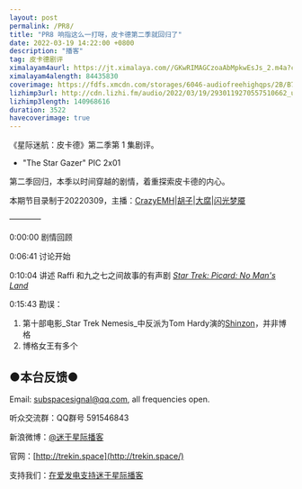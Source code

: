 ```yaml
---
layout: post
permalink: /PR8/
title: "PR8 响指这么一打呀，皮卡德第二季就回归了"
date: 2022-03-19 14:22:00 +0800
description: "播客"
tag: 皮卡德剧评
ximalayam4aurl: https://jt.ximalaya.com//GKwRIMAGCzoaAbMpkwEsJs_2.m4a?channel=rss&amp;album_id=3135361&amp;track_id=512453031&amp;uid=6418191&amp;jt=http://audio.xmcdn.com/storages/1774-audiofreehighqps/41/02/GKwRIMAGCzoaAbMpkwEsJs_2.m4a
ximalayam4alength: 84435830
coverimage: https://fdfs.xmcdn.com/storages/6046-audiofreehighqps/2B/B7/GKwRIMAGCzk4AAJ2lwEsJmt5.jpeg
lizhimp3url: http://cdn.lizhi.fm/audio/2022/03/19/2930119270557510662_ud.mp3
lizhimp3length: 140968616
duration: 3522
havecoverimage: true
---
```


《星际迷航：皮卡德》第二季第 1 集剧评。

- &quot;The Star Gazer&quot; PIC 2x01

第二季回归，本季以时间穿越的剧情，着重探索皮卡德的内心。

本期节目录制于20220309，主播：[CrazyEMH](mailto:emh@trekin.space)\|[胡子](https://weibo.com/p/1005051764117203)\|[大腐](https://weibo.com/u/5113590549)\|[闪光梦魇](https://space.bilibili.com/4326906)

————

0:00:00 剧情回顾

0:06:41 讨论开始

0:10:04 讲述 Raffi 和九之七之间故事的有声剧 [_Star Trek: Picard: No Man&#39;s Land_](https://www.audible.com/pd/Star-Trek-Picard-No-Mans-Land-Audiobook/B09NP1MVR4)

0:15:43 勘误：

1. 第十部电影_Star Trek Nemesis_中反派为Tom Hardy演的[Shinzon](https://memory-alpha.fandom.com/wiki/Shinzon)，并非博格
2. 博格女王有多个

## ●本台反馈●

Email: [subspacesignal@qq.com](mailto:subspacesignal@qq.com), all frequencies open.

听众交流群：QQ群号 591546843

新浪微博：[@迷于星际播客](http://weibo.com/lostinst)

官网：[http://trekin.space](http://trekin.space/)

支持我们：[在爱发电支持迷于星际播客](https://afdian.net/@lostinst)
